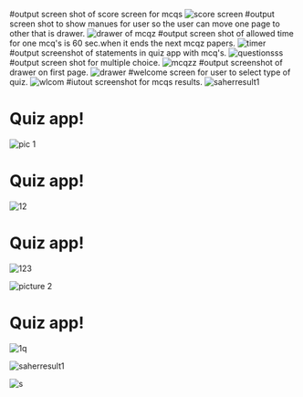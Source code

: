 #output screen shot of score screen for mcqs
![score screen](https://user-images.githubusercontent.com/76213201/115960847-12a75680-a52d-11eb-9659-a1895e36c861.PNG)
#output screen shot to show manues for user so the user can move one page to other that is drawer.
![drawer of mcqz](https://user-images.githubusercontent.com/76213201/115960543-703aa380-a52b-11eb-8452-9d95e302f7e6.PNG)
#output screen shot of allowed time for one mcq's is 60 sec.when it ends the next mcqz papers.
![timer](https://user-images.githubusercontent.com/76213201/115959833-9e1de900-a527-11eb-8d6f-93d9c0488000.PNG)
#output screenshot of statements in quiz app with mcq's.
![questionsss](https://user-images.githubusercontent.com/76213201/115959202-82fdaa00-a524-11eb-9561-4aec06eb6c3f.PNG)
#output screen shot for multiple choice.
![mcqzz](https://user-images.githubusercontent.com/76213201/115959181-68c3cc00-a524-11eb-9354-056c61a7cbe4.PNG)
#output screenshot of drawer on first page.
![drawer](https://user-images.githubusercontent.com/76213201/115957430-d5869880-a51b-11eb-9f00-8f7463a4e888.PNG)
#welcome screen for user to select type of quiz.
![wlcom](https://user-images.githubusercontent.com/76213201/115957345-3a8dbe80-a51b-11eb-811e-100f81920faf.PNG)
#iutout screenshot for mcqs results.
![saherresult1](https://user-images.githubusercontent.com/76213201/116003230-925d2000-a616-11eb-88f5-e5f00ed374f4.PNG)

# Quiz app!
![pic 1](https://user-images.githubusercontent.com/76213201/115586890-7be95880-a2e6-11eb-8622-33607ae96a11.PNG)
# Quiz app!

![12](https://user-images.githubusercontent.com/76213201/115596128-2e261d80-a2f1-11eb-8d26-529fbf7fe7da.png)
# Quiz app!
![123](https://user-images.githubusercontent.com/76213201/115596151-341bfe80-a2f1-11eb-9bfa-249de1feb4a6.png)

![picture 2](https://user-images.githubusercontent.com/76213201/115593906-8c053600-a2ee-11eb-971f-99d1b77b7c9c.PNG)
# Quiz app!
![1q](https://user-images.githubusercontent.com/76213201/115594396-1ea5d500-a2ef-11eb-82b9-270696d5bc8d.PNG)





![saherresult1](https://user-images.githubusercontent.com/76213201/116003230-925d2000-a616-11eb-88f5-e5f00ed374f4.PNG)

![s](https://user-images.githubusercontent.com/76213201/116030974-37f3ac00-a676-11eb-8b18-f83d2f4f8530.PNG)




  
